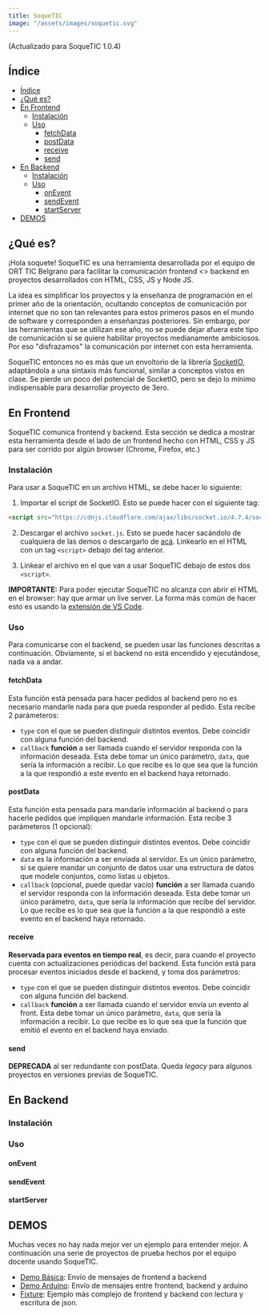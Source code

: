 ```yaml
---
title: SoqueTIC
image: "/assets/images/soquetic.svg"
---
```


(Actualizado para SoqueTIC 1.0.4)

## Índice
- [Índice](#índice)
- [¿Qué es?](#qué-es)
- [En Frontend](#en-frontend)
  - [Instalación](#instalación)
  - [Uso](#uso)
    - [fetchData](#fetchdata)
    - [postData](#postdata)
    - [receive](#receive)
    - [send](#send)
- [En Backend](#en-backend)
  - [Instalación](#instalación-1)
  - [Uso](#uso-1)
    - [onEvent](#onevent)
    - [sendEvent](#sendevent)
    - [startServer](#startserver)
- [DEMOS](#demos)

## ¿Qué es?

¡Hola soquete! SoqueTIC es una herramienta desarrollada por el equipo de ORT TIC Belgrano para facilitar la comunicación frontend <> backend en proyectos desarrollados con HTML, CSS, JS y Node JS. 

La idea es simplificar los proyectos y la enseñanza de programación en el primer año de la orientación, ocultando conceptos de comunicación por internet que no son tan relevantes para estos primeros pasos en el mundo de software y corresponden a enseñanzas posteriores. Sin embargo, por las herramientas que se utilizan ese año, no se puede dejar afuera este tipo de comunicación si se quiere habilitar proyectos medianamente ambiciosos. Por eso "disfrazamos" la comunicación por internet con esta herramienta.

SoqueTIC entonces no es más que un envoltorio de la librería [SocketIO](https://socket.io/), adaptándola a una sintaxis más funcional, similar a conceptos vistos en clase. Se pierde un poco del potencial de SocketIO, pero se dejo lo mínimo indispensable para desarrollar proyecto de 3ero.

## En Frontend

SoqueTIC comunica frontend y backend. Esta sección se dedica a mostrar esta herramienta desde el lado de un frontend hecho con HTML, CSS y JS para ser corrido por algún browser (Chrome, Firefox, etc.)
### Instalación

Para usar a SoqueTIC en un archivo HTML, se debe hacer lo siguiente:

1) Importar el script de SocketIO. Esto se puede hacer con el siguiente tag:
```html
<script src="https://cdnjs.cloudflare.com/ajax/libs/socket.io/4.7.4/socket.io.js"></script>
```
2) Descargar el archivo `socket.js`. Esto se puede hacer sacándolo de cualquiera de las demos o descargarlo de <a href="/download/socket.js" download>acá</a>. Linkearlo en el HTML con un tag `<script>` debajo del tag anterior.
   
3) Linkear el archivo en el que van a usar SoqueTIC debajo de estos dos `<script>`.

**IMPORTANTE:** Para poder ejecutar SoqueTIC no alcanza con abrir el HTML en el browser: hay que armar un live server. La forma más común de hacer esto es usando la [extensión de VS Code](https://marketplace.visualstudio.com/items?itemName=ritwickdey.LiveServer).
### Uso

Para comunicarse con el backend, se pueden usar las funciones descritas a continuación. Obviamente, si el backend no está encendido y ejecutándose, nada va a andar.
#### fetchData

Esta función está pensada para hacer pedidos al backend pero no es necesario mandarle nada para que pueda responder al pedido. Esta recibe 2 parámeteros:
- `type` con el que se pueden distinguir distintos eventos. Debe coincidir con alguna función del backend.
- `callback` **función** a ser llamada cuando el servidor responda con la información deseada. Esta debe tomar un único parámetro, `data`, que sería la información a recibir. Lo que recibe es lo que sea que la función a la que respondió a este evento en el backend haya retornado.

#### postData

Esta función esta pensada para mandarle información al backend o para hacerle pedidos que impliquen mandarle información. Esta recibe 3 parámeteros (1 opcional):
- `type` con el que se pueden distinguir distintos eventos. Debe coincidir con alguna función del backend.
- `data` es la información a ser enviada al servidor. Es un único parámetro, si se quiere mandar un conjunto de datos usar una estructura de datos que modele conjuntos, como listas u objetos.
- `callback` (opcional, puede quedar vacío) **función** a ser llamada cuando el servidor responda con la información deseada. Esta debe tomar un único parámetro, `data`, que sería la información que recibe del servidor. Lo que recibe es lo que sea que la función a la que respondió a este evento en el backend haya retornado.

#### receive

**Reservada para eventos en tiempo real**, es decir, para cuando el proyecto cuenta con actualizaciones periódicas del backend. Esta función está para procesar eventos iniciados desde el backend, y toma dos parámetros:
- `type` con el que se pueden distinguir distintos eventos. Debe coincidir con alguna función del backend.
- `callback` **función** a ser llamada cuando el servidor envía un evento al front. Esta debe tomar un único parámetro, `data`, que sería la información a recibir. Lo que recibe es lo que sea que la función que emitió el evento en el backend haya enviado.

#### send

**DEPRECADA** al ser redundante con postData. Queda *legacy* para algunos proyectos en versiones previas de SoqueTIC.

## En Backend
### Instalación
### Uso
#### onEvent
#### sendEvent
#### startServer

## DEMOS

Muchas veces no hay nada mejor ver un ejemplo para entender mejor. A continuación una serie de proyectos de prueba hechos por el equipo docente usando SoqueTIC.
- [Demo Básica](https://github.com/nachovigilante/Demo-SoqueTIC): Envío de mensajes de frontend a backend
- [Demo Arduino](https://github.com/JZylber/Demo-Arduino): Envío de mensajes entre frontend, backend y arduino
- [Fixture](https://github.com/JZylber/Fixture): Ejemplo más complejo de frontend y backend con lectura y escritura de json.

